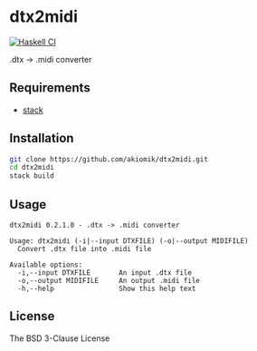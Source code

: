 # dtx2midi

[![Haskell CI](https://github.com/akiomik/dtx2midi/workflows/Haskell%20CI/badge.svg)](https://github.com/akiomik/dtx2midi/actions?query=workflow%3A%22Haskell+CI%22)

.dtx -> .midi converter

## Requirements

* [stack](https://github.com/commercialhaskell/stack)

## Installation

```bash
git clone https://github.com/akiomik/dtx2midi.git
cd dtx2midi
stack build
```

## Usage

```
dtx2midi 0.2.1.0 - .dtx -> .midi converter

Usage: dtx2midi (-i|--input DTXFILE) (-o|--output MIDIFILE)
  Convert .dtx file into .midi file

Available options:
  -i,--input DTXFILE       An input .dtx file
  -o,--output MIDIFILE     An output .midi file
  -h,--help                Show this help text
```

## License

The BSD 3-Clause License
